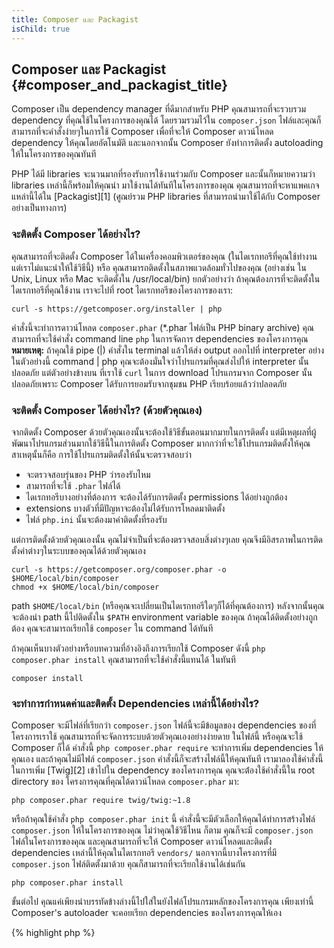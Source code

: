 ```yaml
---
title: Composer และ Packagist
isChild: true
---
```


## Composer และ Packagist {#composer_and_packagist_title}

Composer เป็น dependency manager ที่ดีมากสำหรับ PHP คุณสามารถที่จะรวบรวม dependency ที่คุณใช้ในโครงการของคุณได้
โดยรวมรวมไว้ใน `composer.json` ไฟล์และคุณก็สามารถที่จะคำสั้งง่ายๆในการใช้ Composer เพื่อที่จะให้ Composer
ดาวน์โหลด dependency ให้คุณโดยอัตโนมัติ และนอกจากนั้น Composer ยังทำการติดตั้ง autoloading ให้ในโครงการของคุณทันที

PHP ได้มี libraries จะนวนมากที่รองรับการใช้งานร่วมกับ Composer และนั้นก็หมายความว่า libraries เหล่านี้ก็พร้อมให้คุณนำ
มาใช้งานได้ทันทีในโครงการของคุณ คุณสามารถที่จะหาแพคเกจแหล่านี้ได้ใน [Packagist][1]
(ศูณย์รวม PHP libraries ที่สามารถนำมาใช้ได้กับ Composer อย่างเป็นทางการ)

### จะติดตั้ง Composer ได้อย่างไร?

คุณสามารถที่จะติดตั้ง Composer ได้ในเครื่องคอมพิวเตอร์ของคุณ (ในไดเรกทอรีที่คุณใช้ทำงาน แต่เราไม่แนะนำให้ใช้วิธีนี้) หรือ
คุณสามารถติดตั้งในสภาพแวดล้อมทั่วไปของคุณ (อย่างเช่น ใน Unix, Linux หรือ Mac จะติดตั้งใน /usr/local/bin)
ยกตัวอย่างว่า ถ้าคุณต้องการที่จะติดตั้งในไดเรกทอรีที่คุณใช้งาน เราจะไปที่ root ไดเรกทอรีของโครงการของเรา:

    curl -s https://getcomposer.org/installer | php

คำสั่งนี้จะทำการดาวน์โหลด `composer.phar` (\*.phar ไฟล์เป็น PHP binary archive) คุณสามารถที่จะใช้คำสั่ง command line `php`
ในการจัดการ dependencies ของโครงการคุณ <strong>หมายเหตุ:</strong> ถ้าคุณใช้ pipe (|) คำสั่งใน terminal
แล้วให้ส่ง output ออกไปที่ interpreter อย่างในตัวอย่างนี้ command | php คุณจะต้องมั่นใจว่าโปรแกรมที่คุณส่งไปให้ interpreter นั้นปลอดภัย
แต่ตัวอย่างข้างบน ที่เราใช้ `curl` ในการ download โปรแกรมจาก Composer นั้นปลอดภัยเพราะ Composer ได้รับการยอมรับจากชุมชน PHP
เรียบร้อยแล้วว่าปลอดภัย

### จะติดตั้ง Composer ได้อย่างไร? (ด้วยตัวคุณเอง)

จากติดตั้ง Composer ด้วยตัวคุณเองนั้นจะต้องใช้วิธีขั้นตอนมากมายในการติดตั้ง แต่มีเหตุผลที่ผู้พัฒนาโปรแกรมส่วนมากใช้วิธีนี้ในการติดตั้ง Composer
มากกว่าที่จะใช้โปรแกรมติดตั้งให้คุณ สาเหตุนั้นก็คือ การใช้โปรแกรมติดตั้งให้นั้นจะตรวจสอบว่า

- จะตรวจสอบรุ่นของ PHP ว่ารองรับไหม
- สามารถที่จะใช้ `.phar` ไฟล์ได้
- ไดเรกทอรีบางอย่างที่ต้องการ จะต้องได้รับการติดตั้ง permissions ได้อย่างถูกต้อง
- extensions บางตัวที่มีปัญหาจะต้องไม่ได้รับการโหลดมาติดตั้ง
- ไฟล์ `php.ini` นั้นจะต้องมาค่าติดตั้งที่รองรับ

แต่การติดตั้งด้วยตัวคุณเองนั้น คุณไม่จำเป็นที่จะต้องตรวจสอบสิ่งต่างๆเลย คุณจึงมีอิสรภาพในการติดตั้งค่าต่างๆในระบบของคุณได้ด้วยตัวคุณเอง

    curl -s https://getcomposer.org/composer.phar -o $HOME/local/bin/composer
    chmod +x $HOME/local/bin/composer

path `$HOME/local/bin` (หรือคุณจะเปลี่ยนเป็นไดเรกทอรีใดๆก็ได้ที่คุณต้องการ) หลังจากนั้นคุณจะต้องนำ path นี้ไปติดตั้งใน `$PATH`
environment variable ของคุณ ถ้าคุณได้ติดตั้งอย่างถูกต้อง คุณจะสามารถเรียกใช้ `composer` ใน command ได้ทันที

ถ้าคุณเห็นบางตัวอย่างหรือบทความที่อ้างอิงถึงการเรียกใช้ Composer ดังนี้ `php composer.phar install` คุณสามารถที่จะใช้คำสั่งนี้แทนได้
ในทันที

    composer install

### จะทำการกำหนดค่าและติดตั้ง Dependencies เหล่านี้ได้อย่างไร?

Composer จะมีไฟล์ที่เรียกว่า `composer.json` ไฟล์นี้จะมีข้อมูลของ dependencies ของที่โครงการเราใช้ คุณสามารถที่จะจัดการระบบด้วยตัวคุณเองอย่างง่ายดาย
ในไฟล์นี้ หรือคุณจะใช้ Composer ก็ได้ คำสั่งนี้ `php composer.phar require` จะทำการเพิ่ม dependencies ให้คุณเอง และถ้าคุณไม่มีไฟล์ `composer.json`
คำสั่งนี้ก็จะสร้างไฟล์นี้ให้คุณทันที เรามาลองใช้คำสั่งนี้ในการเพิ่ม [Twig][2] เข้าไปใน dependency ของโครงการคุณ คุณจะต่้องใช้คำสั่งนี้ใน root directory ของ
โครงการคุณที่คุณได้ดาวน์โหลด `composer.phar` มา:

    php composer.phar require twig/twig:~1.8

หรือถ้าคุณใช้คำสั่ง `php composer.phar init` นี้ คำสั่งนี้จะมีตัวเลือกให้คุณได้ทำการสร้างไฟล์ `composer.json` ให้ในโครงการของคุณ ไม่ว่าคุณใช้วิธีไหน
ก็ตาม คุณก็จะมี `composer.json` ไฟล์ในโครงการของคุณ และคุณสามารถที่จะให้ Composer ดาวน์โหลดและติดตั้ง dependencies เหล่านี้ให้คุณในไดเรกทอรี
`vendors/` นอกจากนี้บางโครงการที่มี `composer.json` ไฟล์ติดตั้งมาด้วย คุณก็สามารถที่จะเรียกใช้งานได้เช่นกัน

    php composer.phar install

ขั้นต่อไป คุณแค่เพียงนำบรรทัดข้างล่างนี้ไปใส่ในยังไฟล์โปรแกรมหลักของโครงการคุณ เพียงเท่านี้ Composer's autoloader จะคอยเรียก dependencies
ของโครงการคุณให้เอง

{% highlight php %}
<?php
require 'vendor/autoload.php';
{% endhighlight %}

เพียงเท่านี้คุณก็สามารถที่จะเรียกใช้ dependencies ของโครงการคุณได้ และ dependencies เหล่านี้จะเรียกใช้เมื่อเราต้องการ

### การอัปเดต dependencies ของคุณ

Composer จะสร้างไฟล์ `composer.lock` ให้ ไฟล์นี้จะเก็บรุ่นแพ็กเกจที่คุณได้ดาวน์โหลดเมื่อเรียกใช้คำสั่ง `php composer.phar install`
และถ้าคุณได้ร่วมใช้โครงการของคุณกับนักพัฒนาอื่นๆและโครงการคุณนั้นได้มีไฟล์ `composer.lock` ติดไปด้วย เมื่อเขาได้ใช้คำสั่ง
`php composer.phar install` เขาก็จะได้ดาวน์โหลด dependencies รุ่นเดียวกับที่คุณใช้ในโครงการของคุณ ถ้าคุณต้องการที่จะอัปเดต
dependencies ของคุณ คุณเพียงแค่ใช้คำสั่ง `php composer.phar update` คำสั่งนี้จะมีประโยชน์อย่างมากเมื่อคุณได้เลือกใช้รุ่นของ dependencies
ที่ไม่ได้เจาะจง อย่างเช่น คุณเลือกใช้รุ่นที่ ~1.8 ก็หมายความว่า "รุ่นอะไรก็ได้ที่ใหม่กว่า 1.8.0 แต่ น้อยกว่า 2.0.x-dev" คุณยังสามารถที่จะใช้
`*` wildcard ใน `1.8.*` เมื่อคุณใช้ตัวเลือกนี้ แล้วใช้คำสั่ง `php composer.phar update` Composer จะทำการปรับปรุง dependencies
ของคุณให้เป็นรุ่นใหม่ที่สอดคล้องกับตัวเลือกที่คุณเลือก

### ตรวจสอบความปลอดภัยของ dependencies เหล่านั้น

[Security Advisories Checker][3] เป็น web service และ คำสั่ง command-line ทั้งสองทางนี้จะทำการตรวจสอบไฟล์ `composer.lock`
และจะเตือนคุณเมื่อ dependencies ที่คุณใช้นั้นสมควรที่จะได้รับการอัปเดต

* [เรียนรู้เพิ่มเติมเกี่ยวกับ Composer][4]

[1]: http://packagist.org/
[2]: http://twig.sensiolabs.org
[3]: https://security.sensiolabs.org/
[4]: http://getcomposer.org/doc/00-intro.md

